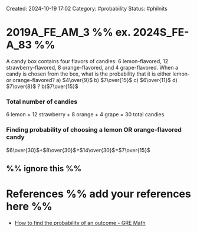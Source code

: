 Created: 2024-10-19 17:02
Category: #probability 
Status: #philnits



# 2019A_FE_AM_3 %% ex. 2024S_FE-A_83 %%

A candy box contains four flavors of candies: 6 lemon-flavored, 12 strawberry-flavored, 8 orange-flavored, and 4 grape-flavored. When a candy is chosen from the box, what is the probability that it is either lemon- or orange-flavored?
a) $4\over{9}$
b) $7\over{15}$
c) $6\over{11}$
d) $7\over{8}$
? 
b)$7\over{15}$


### Total number of candies
6 lemon + 12 strawberry + 8 orange + 4 grape = 30 total candies

### Finding probability of choosing a lemon OR orange-flavored candy
$6\over{30}$+$8\over{30}$=$14\over{30}$=$7\over{15}$


%% ignore this %%
---









# References %% add your references here %%
- [How to find the probability of an outcome - GRE Math](https://www.varsitytutors.com/gre_math-help/how-to-find-the-probability-of-an-outcome)